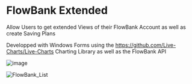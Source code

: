 # FlowBank Extended
Allow Users to get extended Views of their FlowBank Account as well as create Saving Plans

Developped with Windows Forms using the https://github.com/Live-Charts/Live-Charts Charting Library as well as the FlowBank API

![image](https://user-images.githubusercontent.com/33924543/134484965-bc85e08c-d2e2-4dab-aee2-667c1707344a.png)

![FlowBank_List](https://user-images.githubusercontent.com/33924543/143782887-eed06278-585c-4093-b184-f16d42c12cdb.JPG)

